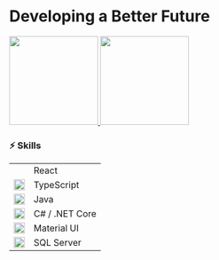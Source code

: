 <h1>Developing a Better Future</h1>
 <div>
   <a href="https://github.com/rogerio-alvesf">
        <img height="160em"
             src="https://github-readme-stats.vercel.app/api?username=rogerio-alvesf&show_icons=true&theme=monokai&count_private=true"
        />
        <img height="160em"
             src="https://github-readme-stats.vercel.app/api/top-langs/?username=rogerio-alvesf&layout=compact&angs_count=7&theme=monokai"
        />
   </a>
</div>

### ⚡ Skills

<table>
 <tr>
  <td>
   <img style="height: 17px; width: 20px;"
        src="https://upload.wikimedia.org/wikipedia/commons/thumb/a/a7/React-icon.svg/2300px-React-icon.svg.png"
   />
  </td>
  <td>React</td>
 </tr>
 <tr>
  <td>
   <img style="height: 20px; width: 20px;"
        src="https://upload.wikimedia.org/wikipedia/commons/thumb/4/4c/Typescript_logo_2020.svg/1200px-Typescript_logo_2020.svg.png"
   />
  </td>
  <td>
   TypeScript
  </td>
 </tr>
  <tr>
  <td>
   <img style="height: 20px; width: 20px;"
        src="https://cdn.icon-icons.com/icons2/2415/PNG/512/java_original_wordmark_logo_icon_146459.png"
    />
  </td>
  <td>
   Java
  </td>
 </tr>
   <tr>
  <td>
   <img style="height: 20px; width: 20px;"
        src="https://seeklogo.com/images/C/c-sharp-c-logo-02F17714BA-seeklogo.com.png"
    />
  </td>
  <td>
   C# / .NET Core
  </td>
 </tr>
    <tr>
  <td>
   <img style="height: 20px; width: 20px;"
        src="https://mui.com/static/logo.png"
    />
  </td>
  <td>
   Material UI
  </td>
 </tr>
 <tr>
  <td>
   <img style="height: 20px; width: 20px;"
        src="https://img.icons8.com/color/512/microsoft-sql-server.png"
    />
  </td>
  <td>
   SQL Server
  </td>
 </tr>
</table>

